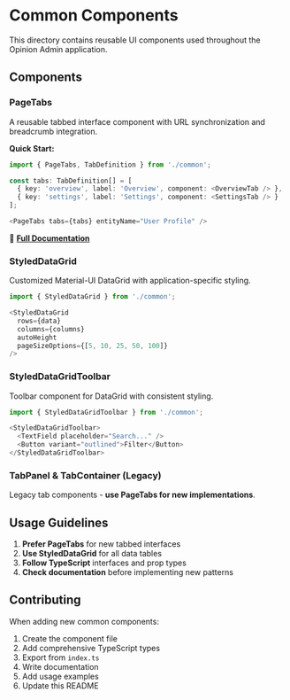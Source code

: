 # Common Components

This directory contains reusable UI components used throughout the Opinion Admin application.

## Components

### PageTabs

A reusable tabbed interface component with URL synchronization and breadcrumb integration.

**Quick Start:**
```typescript
import { PageTabs, TabDefinition } from './common';

const tabs: TabDefinition[] = [
  { key: 'overview', label: 'Overview', component: <OverviewTab /> },
  { key: 'settings', label: 'Settings', component: <SettingsTab /> }
];

<PageTabs tabs={tabs} entityName="User Profile" />
```

📖 **[Full Documentation](./PageTabs.md)**

### StyledDataGrid

Customized Material-UI DataGrid with application-specific styling.

```typescript
import { StyledDataGrid } from './common';

<StyledDataGrid
  rows={data}
  columns={columns}
  autoHeight
  pageSizeOptions={[5, 10, 25, 50, 100]}
/>
```

### StyledDataGridToolbar

Toolbar component for DataGrid with consistent styling.

```typescript
import { StyledDataGridToolbar } from './common';

<StyledDataGridToolbar>
  <TextField placeholder="Search..." />
  <Button variant="outlined">Filter</Button>
</StyledDataGridToolbar>
```

### TabPanel & TabContainer (Legacy)

Legacy tab components - **use PageTabs for new implementations**.

## Usage Guidelines

1. **Prefer PageTabs** for new tabbed interfaces
2. **Use StyledDataGrid** for all data tables
3. **Follow TypeScript** interfaces and prop types
4. **Check documentation** before implementing new patterns

## Contributing

When adding new common components:

1. Create the component file
2. Add comprehensive TypeScript types
3. Export from `index.ts`
4. Write documentation
5. Add usage examples
6. Update this README
